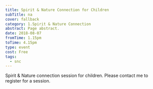 ```yaml
---
title: Spirit & Nature Connection for Children
subTitle: na
cover: fallback
category: 1.Spirit & Nature Connection
abstract: Page abstract.
date: 2018-08-07
fromTime: 1.15pm
toTime: 4.15pm
type: event
cost: Free
tags:
  - snc
---
```


Spirit & Nature connection session for children. Please contact me to register for a session.

